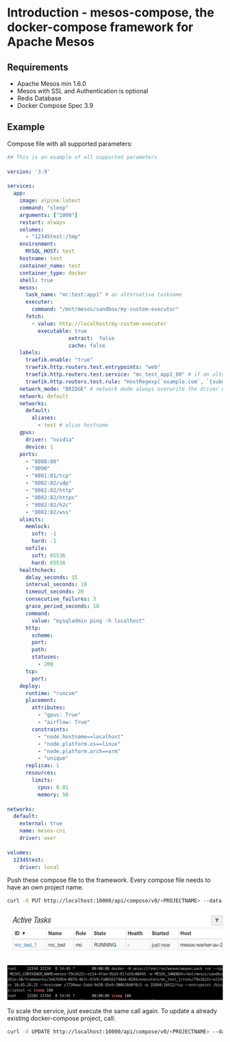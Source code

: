 # Introduction - mesos-compose, the docker-compose framework for Apache Mesos

## Requirements

- Apache Mesos min 1.6.0
- Mesos with SSL and Authentication is optional
- Redis Database
- Docker Compose Spec 3.9

## Example

Compose file with all supported parameters:

```yaml
## This is an example of all supported parameters

version: '3.9'

services:
  app:
    image: alpine:latest
    command: "sleep"
    arguments: ["1000"]
    restart: always
    volumes:
      - "12345test:/tmp"
    environment:
      MYSQL_HOST: test
    hostname: test
    container_name: test
    container_type: docker
    shell: true
    mesos:
      task_name: "mc:test:app1" # an alternative taskname
      executer:
        command: "/mnt/mesos/sandbox/my-custom-executor"
      fetch:
        - value: http://localhost/my-custom-executor
          executable: true
					extract:  false
					cache: false
    labels:
      traefik.enable: "true"
      traefik.http.routers.test.entrypoints: "web"
      traefik.http.routers.test.service: "mc_test_app1_80" # if an alternative taskname is set, we have to use it here too
      traefik.http.routers.test.rule: "HostRegexp(`example.com`, `{subdomain:[a-z]+}.example.com`)"
    network_mode: "BRIDGE" # network mode always overwrite the driver under networks (line 84)
    network: default
    networks:
      default:
        aliases:
          - test # alias hostname
    gpus:
      driver: "nvidia"
      device: 1
    ports:
      - "8080:80"
      - "9090"
      - "8081:81/tcp"
      - "8082:82/udp"
      - "8082:82/http"
      - "8082:82/https"
      - "8082:82/h2c"
      - "8082:82/wss"
    ulimits:
      memlock:
        soft: -1
        hard: -1
      nofile:
        soft: 65536
        hard: 65536
    healthcheck:
      delay_seconds: 15
      interval_seconds: 10
      timeout_seconds: 20
      consecutive_failures: 3
      grace_period_seconds: 10
      command:
        value: "mysqladmin ping -h localhost"
      http:
        scheme:
        port:
        path:
        statuses:
          - 200
      tcp:
        port:
    deploy:
      runtime: "runcvm"
      placement:
        attributes:
          - "gpus: True"
          - "airflow: True"
        constraints:
          - "node.hostname==localhost"
          - "node.platform.os==linux"
          - "node.platform.arch==arm"
          - "unique"
      replicas: 1
      resources:
        limits:
          cpus: 0.01
          memory: 50

networks:
  default:
    external: true
    name: mesos-cni
    driver: user

volumes:
  12345test:
    driver: local

```


Push these compose file to the framework. Every compose file needs to have an
own project name.

```bash
curl -X PUT http://localhost:10000/api/compose/v0/<PROJECTNAME> --data-binary @docs/example/docker-compose.yml
```

![image_2021-11-08-11-33-09](vx_images/image_2021-11-08-11-33-09.png)

![image_2021-11-08-11-33-47](vx_images/image_2021-11-08-11-33-47.png)

To scale the service, just execute the same call again. To update a already existing docker-compose project, call:

```bash
curl -X UPDATE http://localhost:10000/api/compose/v0/<PROJECTNAME> --data-binary @docs/example/docker-compose.yml
```
